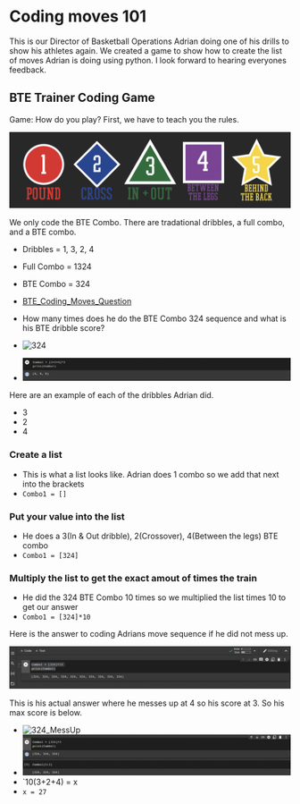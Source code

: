 # Coding moves 101


This is our Director of Basketball Operations Adrian doing one of his drills to show his athletes again.  We created a game to show how to create the list of moves Adrian is doing using python.  I look forward to hearing everyones feedback. 

## BTE Trainer Coding Game

Game: How do you play? First, we have to teach you the rules. 


![Dribble Tree](https://github.com/rashadwest/rashadwest.github.io/blob/master/_posts/Screen%20Shot%202022-05-22%20at%2012.59.16%20AM.png?raw=true)


We only code the BTE Combo.  There are tradational dribbles, a full combo, and a BTE combo. 
- Dribbles = 1, 3, 2, 4 
- Full Combo = 1324
- BTE Combo = 324

- [BTE_Coding_Moves_Question](https://youtu.be/ZzAWoJuvpWA)
- How many times does he do the BTE Combo 324 sequence and what is his BTE dribble score?


- ![324](https://media.giphy.com/media/OHih1Sk3I2hGBLcxcg/giphy.gif?raw=true)
- ![Code](https://github.com/rashadwest/rashadwest.github.io/blob/master/_posts/Screen%20Shot%202022-05-22%20at%204.04.14%20AM.png?raw=true)



Here are an example of each of the dribbles Adrian did. 
- 3 
- 2
- 4

### Create a list

- This is what a list looks like. Adrian does 1 combo so we add that next into the brackets
- `Combo1 = []` 

### Put your value into the list

- He does a 3(In & Out dribble), 2(Crossover), 4(Between the legs) BTE combo 
- `Combo1 = [324]`

### Multiply the list to get the exact amout of times the train

- He did the 324 BTE Combo 10 times so we multiplied the list times 10 to get our answer 
- `Combo1 = [324]*10`

Here is the answer to coding Adrians move sequence if he did not mess up. 

![BTE_Coding_Moves_Answer](https://github.com/rashadwest/rashadwest.github.io/blob/master/_posts/Screen%20Shot%202022-05-22%20at%2012.16.15%20AM.png?raw=true)

This is his actual answer where he messes up at 4 so his score at 3. So his max score is below. 
- ![324_MessUp](https://media.giphy.com/media/h7703ESXda5tAg2aql/giphy.gif?raw=true)
- ![Answer in 2 ways](https://github.com/rashadwest/rashadwest.github.io/blob/master/_posts/Screen%20Shot%202022-05-22%20at%203.41.59%20AM.png?raw=true)
- `10(3+2+4) = x
- `x = 27`

